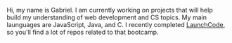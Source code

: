 Hi, my name is Gabriel. I am currently working on projects that will help build my understanding of web development and CS topics. My main launguages are JavaScript, Java, and C. I recently completed [LaunchCode](https://www.launchcode.org), so you'll find a lot of repos related to that bootcamp.

<!---
gvalencia4/gvalencia4 is a ✨ special ✨ repository because its `README.md` (this file) appears on your GitHub profile.
You can click the Preview link to take a look at your changes.
--->
